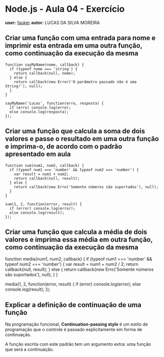 # Node.js - Aula 04 - Exercício
**user:** [fauker](http://github.com/fauker)
**autor:** LUCAS DA SILVA MOREIRA

## Criar uma função com uma entrada para nome e imprimir esta entrada em uma outra função, como continuação da execução da mesma

```
function sayMyName(nome, callback) {
  if (typeof nome === 'string') {
    return callback(null, nome);
  } else {
    return callback(new Error('O parâmetro passado não é uma String!'), null);
  }
}

sayMyName('Lucas', function(erro, resposta) {
  if (erro) console.log(erro);
  else console.log(resposta);
});
```

## Criar uma função que calcula a soma de dois valores e passe o resultado em uma outra função e imprima-o, de acordo com o padrão apresentado em aula

```
function sum(num1, num2, callback) {
  if (typeof num1 === 'number' && typeof num2 === 'number') {
    var result = num1 + num2;
    return callback(null, result);
  } else {
    return callback(new Erro('Somente números são suportados'), null);
  }
}

sum(1, 2, function(error, result) {
  if (error) console.log(error);
  else console.log(result);
});
```

## Criar uma função que calcula a média de dois valores e imprima essa média em outra função, como continuação da execução da mesma

function media(num1, num2, callback) {
  if (typeof num1 === 'number' && typeof num2 === 'number') {
    var result = num1 + num2 / 2;
    return callback(null, result);
  } else {
    return callback(new Erro('Somente números são suportados'), null);
  }
}

media(1, 2, function(error, result) {
  if (error) console.log(error);
  else console.log(result);
});

## Explicar a definição de continuação de uma função

Na programação funcional, **Continuation-passing style** é um estilo de
programação que o controle é passado explicitamente em forma de
continuação.

A função escrita com este padrão tem um argumento extra: uma função que
será a continuação. 
